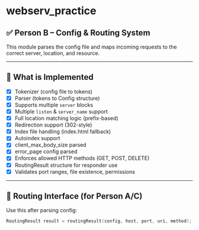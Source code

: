 # webserv_practice
## ✅ Person B – Config & Routing System

This module parses the config file and maps incoming requests to the correct server, location, and resource.

---

## 🔧 What is Implemented

- [x] Tokenizer (config file to tokens)
- [x] Parser (tokens to Config structure)
- [x] Supports multiple `server` blocks
- [x] Multiple `listen` & `server_name` support
- [x] Full location matching logic (prefix-based)
- [x] Redirection support (302-style)
- [x] Index file handling (index.html fallback)
- [x] Autoindex support
- [x] client_max_body_size parsed
- [x] error_page config parsed
- [x] Enforces allowed HTTP methods (GET, POST, DELETE)
- [x] RoutingResult structure for responder use
- [x] Validates port ranges, file existence, permissions

---

## 🔗 Routing Interface (for Person A/C)

Use this after parsing config:

```c
RoutingResult result = routingResult(config, host, port, uri, method);
